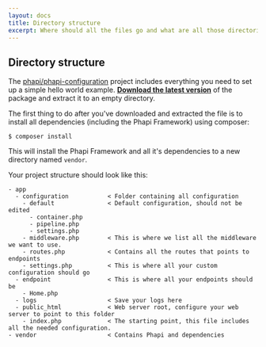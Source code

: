 ```yaml
---
layout: docs
title: Directory structure
excerpt: Where should all the files go and what are all those directories doing?
---
```


## Directory structure
The [phapi/phapi-configuration](https://github.com/phapi/phapi-configuration) project includes everything you need to set up a simple hello world example. **[Download the latest version](https://github.com/phapi/phapi-configuration/archive/master.zip)** of the package and extract it to an empty directory.

The first thing to do after you've downloaded and extracted the file is to install all dependencies (including the Phapi Framework) using composer:

```shell
$ composer install
```

This will install the Phapi Framework and all it's dependencies to a new directory named <code>vendor</code>.

Your project structure should look like this:

```
- app
  - configuration           < Folder containing all configuration
    - default               < Default configuration, should not be edited
      - container.php
      - pipeline.php
      - settings.php
    - middleware.php        < This is where we list all the middleware we want to use.
    - routes.php            < Contains all the routes that points to endpoints
    - settings.php          < This is where all your custom configuration should go
  - endpoint                < This is where all your endpoints should be
    - Home.php
  - logs                    < Save your logs here
  - public_html             < Web server root, configure your web server to point to this folder
    - index.php             < The starting point, this file includes all the needed configuration.
- vendor                    < Contains Phapi and dependencies
```
